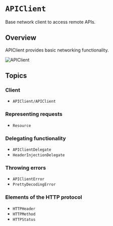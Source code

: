 # ``APIClient``

Base network client to access remote APIs.

## Overview

APIClient provides basic networking functionality.

![APIClient](apiclient.png)

## Topics

### Client

- ``APIClient/APIClient``

### Representing requests

- ``Resource``

### Delegating functionality

- ``APIClientDelegate``
- ``HeaderInjectionDelegate``

### Throwing errors

- ``APIClientError``
- ``PrettyDecodingError``

### Elements of the HTTP protocol

- ``HTTPHeader``
- ``HTTPMethod``
- ``HTTPStatus``
